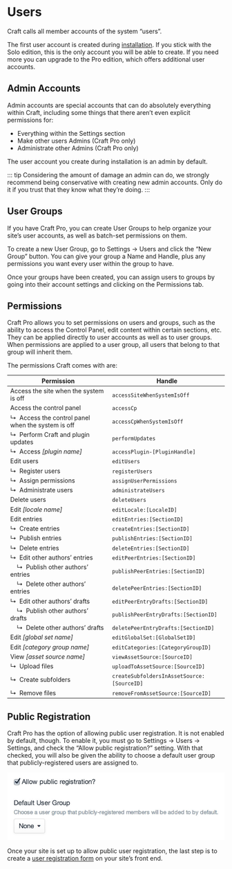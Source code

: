 # Users

Craft calls all member accounts of the system “users”.

The first user account is created during [installation](installing.md). If you stick with the Solo edition, this is the only account you will be able to create. If you need more you can upgrade to the Pro edition, which offers additional user accounts.

## Admin Accounts

Admin accounts are special accounts that can do absolutely everything within Craft, including some things that there aren’t even explicit permissions for:

- Everything within the Settings section
- Make other users Admins (Craft Pro only)
- Administrate other Admins (Craft Pro only)

The user account you create during installation is an admin by default.

::: tip
Considering the amount of damage an admin can do, we strongly recommend being conservative with creating new admin accounts. Only do it if you trust that they know what they’re doing.
:::

## User Groups

If you have Craft Pro, you can create User Groups to help organize your site’s user accounts, as well as batch-set permissions on them.

To create a new User Group, go to Settings → Users and click the “New Group” button. You can give your group a Name and Handle, plus any permissions you want every user within the group to have.

Once your groups have been created, you can assign users to groups by going into their account settings and clicking on the Permissions tab.

## Permissions

Craft Pro allows you to set permissions on users and groups, such as the ability to access the Control Panel, edit content within certain sections, etc. They can be applied directly to user accounts as well as to user groups. When permissions are applied to a user group, all users that belong to that group will inherit them.

The permissions Craft comes with are:

Permission | Handle
-|-
Access the site when the system is off | `accessSiteWhenSystemIsOff`
Access the control panel | `accessCp`
↳&nbsp; Access the control panel when the system is off | `accessCpWhenSystemIsOff`
↳&nbsp; Perform Craft and plugin updates | `performUpdates`
↳&nbsp; Access _[plugin name]_ | `accessPlugin-[PluginHandle]`
Edit users | `editUsers`
↳&nbsp; Register users | `registerUsers`
↳&nbsp; Assign permissions | `assignUserPermissions`
↳&nbsp; Administrate users | `administrateUsers`
Delete users | `deleteUsers`
Edit _[locale name]_ | `editLocale:[LocaleID]`
Edit entries | `editEntries:[SectionID]`
↳&nbsp; Create entries | `createEntries:[SectionID]`
↳&nbsp; Publish entries | `publishEntries:[SectionID]`
↳&nbsp; Delete entries | `deleteEntries:[SectionID]`
↳&nbsp; Edit other authors’ entries | `editPeerEntries:[SectionID]`
&nbsp;&nbsp;&nbsp; ↳&nbsp; Publish other authors’ entries | `publishPeerEntries:[SectionID]`
&nbsp;&nbsp;&nbsp; ↳&nbsp; Delete other authors’ entries | `deletePeerEntries:[SectionID]`
↳&nbsp; Edit other authors’ drafts | `editPeerEntryDrafts:[SectionID]`
&nbsp;&nbsp;&nbsp; ↳&nbsp; Publish other authors’ drafts | `publishPeerEntryDrafts:[SectionID]`
&nbsp;&nbsp;&nbsp; ↳&nbsp; Delete other authors’ drafts | `deletePeerEntryDrafts:[SectionID]`
Edit _[global set name]_ | `editGlobalSet:[GlobalSetID]`
Edit _[category group name]_ | `editCategories:[CategoryGroupID]`
View _[asset source name]_ | `viewAssetSource:[SourceID]`
↳&nbsp; Upload files | `uploadToAssetSource:[SourceID]`
↳&nbsp; Create subfolders | `createSubfoldersInAssetSource:[SourceID]`
↳&nbsp; Remove files | `removeFromAssetSource:[SourceID]`

## Public Registration

Craft Pro has the option of allowing public user registration. It is not enabled by default, though. To enable it, you must go to Settings → Users → Settings, and check the “Allow public registration?” setting. With that checked, you will also be given the ability to choose a default user group that publicly-registered users are assigned to.

![Users Settings Public Registration](./images/users-settings-publicregistration.jpg)

Once your site is set up to allow public user registration, the last step is to create a [user registration form](templating/user-registration-form.md) on your site’s front end.
